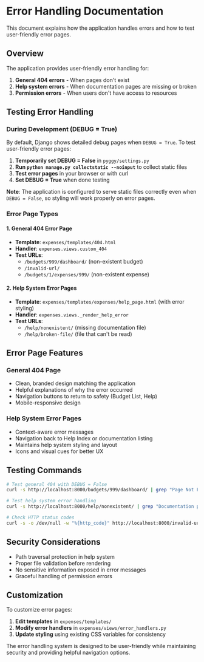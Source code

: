 # Error Handling Documentation

This document explains how the application handles errors and how to test user-friendly error pages.

## Overview

The application provides user-friendly error handling for:

1. **General 404 errors** - When pages don't exist
2. **Help system errors** - When documentation pages are missing or broken
3. **Permission errors** - When users don't have access to resources

## Testing Error Handling

### During Development (DEBUG = True)

By default, Django shows detailed debug pages when `DEBUG = True`. To test user-friendly error
pages:

1. **Temporarily set DEBUG = False** in `pyggy/settings.py`
2. **Run `python manage.py collectstatic --noinput`** to collect static files
3. **Test error pages** in your browser or with curl
4. **Set DEBUG = True** when done testing

**Note**: The application is configured to serve static files correctly even when `DEBUG = False`,
so styling will work properly on error pages.

### Error Page Types

#### 1. General 404 Error Page

- **Template**: `expenses/templates/404.html`
- **Handler**: `expenses.views.custom_404`
- **Test URLs**:
  - `/budgets/999/dashboard/` (non-existent budget)
  - `/invalid-url/`
  - `/budgets/1/expenses/999/` (non-existent expense)

#### 2. Help System Error Pages

- **Template**: `expenses/templates/expenses/help_page.html` (with error styling)
- **Handler**: `expenses.views._render_help_error`
- **Test URLs**:
  - `/help/nonexistent/` (missing documentation file)
  - `/help/broken-file/` (file that can't be read)

## Error Page Features

### General 404 Page

- Clean, branded design matching the application
- Helpful explanations of why the error occurred
- Navigation buttons to return to safety (Budget List, Help)
- Mobile-responsive design

### Help System Error Pages

- Context-aware error messages
- Navigation back to Help Index or documentation listing
- Maintains help system styling and layout
- Icons and visual cues for better UX

## Testing Commands

```bash
# Test general 404 with DEBUG = False
curl -s http://localhost:8000/budgets/999/dashboard/ | grep "Page Not Found"

# Test help system error handling
curl -s http://localhost:8000/help/nonexistent/ | grep "Documentation page not found"

# Check HTTP status codes
curl -s -o /dev/null -w "%{http_code}" http://localhost:8000/invalid-url/
```

## Security Considerations

- Path traversal protection in help system
- Proper file validation before rendering
- No sensitive information exposed in error messages
- Graceful handling of permission errors

## Customization

To customize error pages:

1. **Edit templates** in `expenses/templates/`
2. **Modify error handlers** in `expenses/views/error_handlers.py`
3. **Update styling** using existing CSS variables for consistency

The error handling system is designed to be user-friendly while maintaining security and providing
helpful navigation options.
